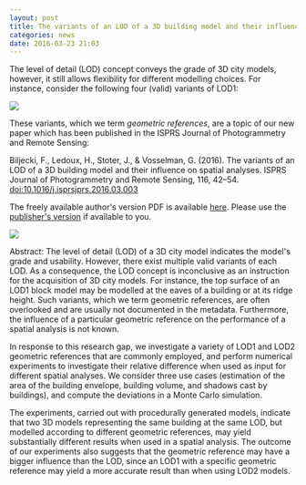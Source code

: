 ```yaml
---
layout: post
title: The variants of an LOD of a 3D building model and their influence on spatial analyses
categories: news
date: 2016-03-23 21:03
---
```


The level of detail (LOD) concept conveys the grade of 3D city models, however, it still allows flexibility for different modelling choices. For instance, consider the following four (valid) variants of LOD1:

<img src="{{ site.baseurl }}/img/2016/ISPRS-GR-2.png"/><br>

These variants, which we term <i>geometric references</i>, are a topic of our new paper which has been published in the ISPRS Journal of Photogrammetry and Remote Sensing:

Biljecki, F., Ledoux, H., Stoter, J., & Vosselman, G. (2016). The variants of an LOD of a 3D building model and their influence on spatial analyses. ISPRS Journal of Photogrammetry and Remote Sensing, 116, 42–54. [doi:10.1016/j.isprsjprs.2016.03.003](http://doi.org/10.1016/j.isprsjprs.2016.03.003)

The freely available author's version PDF is available [here](http://filipbiljecki.com/publications/Biljecki2016wt.pdf). Please use the [publisher's version](http://doi.org/10.1016/j.isprsjprs.2016.03.003) if available to you.


<img src="{{ site.baseurl }}/img/2016/ISPRS-GR-1.png"/><br>

Abstract: The level of detail (LOD) of a 3D city model indicates the model's grade and usability. However, there exist multiple valid variants of each LOD. As a consequence, the LOD concept is inconclusive as an instruction for the acquisition of 3D city models. For instance, the top surface of an LOD1 block model may be modelled at the eaves of a building or at its ridge height. Such variants, which we term geometric references, are often overlooked and are usually not documented in the metadata. Furthermore, the influence of a particular geometric reference on the performance of a spatial analysis is not known.

In response to this research gap, we investigate a variety of LOD1 and LOD2 geometric references that are commonly employed, and perform numerical experiments to investigate their relative difference when used as input for different spatial analyses. We consider three use cases (estimation of the area of the building envelope, building volume, and shadows cast by buildings), and compute the deviations in a Monte Carlo simulation.

The experiments, carried out with procedurally generated models, indicate that two 3D models representing the same building at the same LOD, but modelled according to different geometric references, may yield substantially different results when used in a spatial analysis. The outcome of our experiments also suggests that the geometric reference may have a bigger influence than the LOD, since an LOD1 with a specific geometric reference may yield a more accurate result than when using LOD2 models.